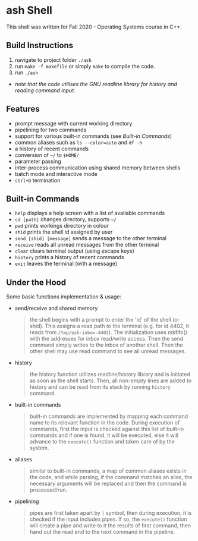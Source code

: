 # ash Shell 
This shell was written for Fall 2020 - Operating Systems course in C++.


## Build Instructions
1. navigate to project folder `./ash`
2. run `make -f makefile` or simply `make` to compile the code.
3. run `./ash` 
* *note that the code utilises the GNU readline library for history and reading command input.*

## Features

* prompt message with current working directory
* pipelining for two commands
* support for various built-in commands (see *Built-in Commands*)
* common aliases such as `ls --color=auto` and `df -h`
* a history of recent commands
* conversion of `~/` to `$HOME/`
* parameter passing
* inter-process communication using shared memory between shells
* batch mode and interactive mode
* `ctrl+D` termination

## Built-in Commands
* `help` displays a help screen with a list of available commands
* `cd [path]` changes directory, supports `~/`
* `pwd` prints workings directory in colour
* `shid` prints the shell id assigned by user
* `send [shid] [message]` sends a message to the other terminal
* `receive` reads all unread messages from the other terminal
* `clear` clears terminal output (using escape keys)
* `history` prints a history of recent commands
* `exit` leaves the terminal (with a message)

## Under the Hood
Some basic functions implementation & usage:
* send/receive and shared memory
	>the shell begins with a prompt to enter the 'id' of the shell (or shid). This assigns a read path to the terminal (e.g. for id 4402, it reads from `/tmp/ash-inbox-4402`). The initialization uses mkfifo() with the addresses for inbox read/write access. Then the send command simply writes to the inbox of another shell. Then the other shell may use read command to see all unread messages.
* history
	> the history function utilizes readline/history library and is initiated as soon as the shell starts. Then, all non-empty lines are added to history and can be read from its stack by running `history` command.
* built-in commands
	> built-in commands are implemented by mapping each command name to its relevant function in the code. During execution of commands, first the input is checked against this list of built-in commands and if one is found, it will be executed, else it will advance to the `execute()` function and taken care of by the system.
* aliases
	>similar to built-in commands, a map of common aliases exists in the code, and while parsing, if the command matches an alias, the necessary arguments will be replaced and then the command is processed/run.
* pipelining
	> pipes are first taken apart by `|` symbol, then during execution, it is checked if the input includes pipes. If so, the `execute()` function will create a pipe and write to it the results of first command, then hand out the read end to the next command in the pipeline.

